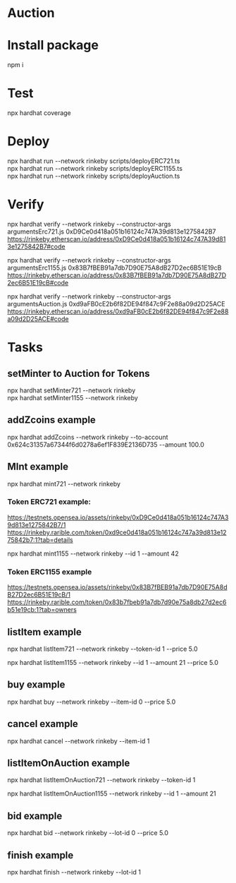 # Auction

# Install package

npm i

# Test

npx hardhat coverage<br />

# Deploy

npx hardhat run --network rinkeby scripts/deployERC721.ts<br />
npx hardhat run --network rinkeby scripts/deployERC1155.ts<br />
npx hardhat run --network rinkeby scripts/deployAuction.ts<br />

# Verify

npx hardhat verify --network rinkeby --constructor-args argumentsErc721.js 0xD9Ce0d418a051b16124c747A39d813e1275842B7 <br />
https://rinkeby.etherscan.io/address/0xD9Ce0d418a051b16124c747A39d813e1275842B7#code<br />

npx hardhat verify --network rinkeby --constructor-args argumentsErc1155.js 0x83B7fBEB91a7db7D90E75A8dB27D2ec6B51E19cB<br />
https://rinkeby.etherscan.io/address/0x83B7fBEB91a7db7D90E75A8dB27D2ec6B51E19cB#code<br />

npx hardhat verify --network rinkeby --constructor-args argumentsAuction.js 0xd9aFB0cE2b6f82DE94f847c9F2e88a09d2D25ACE<br />
https://rinkeby.etherscan.io/address/0xd9aFB0cE2b6f82DE94f847c9F2e88a09d2D25ACE#code<br />

# Tasks 

## setMinter to Auction for Tokens

npx hardhat setMinter721 --network rinkeby<br />
npx hardhat setMinter1155 --network rinkeby<br />

## addZcoins example

npx hardhat addZcoins --network rinkeby --to-account 0x624c31357a67344f6d0278a6ef1F839E2136D735 --amount 100.0<br />

## MInt example

npx hardhat mint721 --network rinkeby<br />

### Token ERC721 example:
https://testnets.opensea.io/assets/rinkeby/0xD9Ce0d418a051b16124c747A39d813e1275842B7/1<br />
https://rinkeby.rarible.com/token/0xd9ce0d418a051b16124c747a39d813e1275842b7:1?tab=details<br />

npx hardhat mint1155 --network rinkeby --id 1 --amount 42<br />

### Token ERC1155 example
https://testnets.opensea.io/assets/rinkeby/0x83B7fBEB91a7db7D90E75A8dB27D2ec6B51E19cB/1<br />
https://rinkeby.rarible.com/token/0x83b7fbeb91a7db7d90e75a8db27d2ec6b51e19cb:1?tab=owners

## listItem example

npx hardhat listItem721 --network rinkeby --token-id 1 --price 5.0<br />

npx hardhat listItem1155 --network rinkeby --id 1 --amount 21 --price 5.0<br />


## buy example

npx hardhat buy --network rinkeby --item-id 0 --price 5.0

## cancel example

npx hardhat cancel --network rinkeby --item-id 1

## listItemOnAuction example

npx hardhat listItemOnAuction721 --network rinkeby --token-id 1<br />

npx hardhat listItemOnAuction1155 --network rinkeby --id 1 --amount 21

## bid example

npx hardhat bid --network rinkeby --lot-id 0 --price 5.0<br />

## finish example
npx hardhat finish --network rinkeby --lot-id 1<br />

